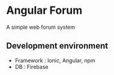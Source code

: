 # Angular Forum

A simple web forum system

## Development environment

- Framework : Ionic, Angular, npm
- DB : Firebase
